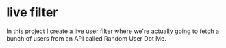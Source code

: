 # live filter
 In this project I create a live user filter where we're actually going to fetch a bunch of users from an API called Random User Dot Me.
